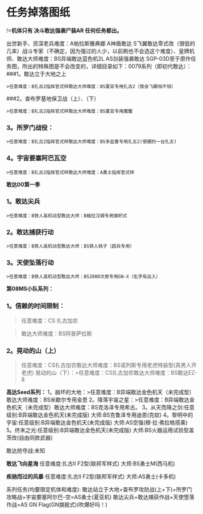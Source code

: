 # 任务掉落图纸

!>**机体只有 决斗敢达强袭尸装AR 任何任务都出。**

出世新手、资深老兵难度：A帕拉斯雅典娜 A神盾敢达 S飞翼敢达零式改（很低的几率）战斗专家（不确定，因为强过的人少，以前刷也不会选这个难度）、皇牌机师、敢达大师难度：BS异端敢达蓝色机2L   AS剑装强袭敢达    SGP-03D至于原作任务图，所出的特殊图是不会改变的，详细目录如下：0079系列（即初代敢达）：
###1。敢达立于大地之上

    >任意难度：B扎古2指挥官式样敢达大师难度：BS夏亚专用扎古2（我会飞踢怕不怕）

###2。查布罗基地保卫战（上）、（下）

    >任意难度：B扎古2指挥官式样敢达大师难度：BS夏亚专用魔蟹
### 3。所罗门战役：

    >任意难度：B扎古2指挥官式样敢达大师难度：BS多兹鲁专用扎古2(很硬的一台扎古)
### 4。宇宙要塞阿巴瓦空

    >任意难度：B扎古2指挥官式样敢达大师难度：A勇士指挥官式样

**敢达00第一季**

### 1。敢达尖兵

    >任意难度：B铁人高机动型敢达大师：B格拉汉姆专用旗帜式

### 2。敢达捕获行动

    >任意难度：B铁人高机动型敢达大师：BS铁人桃子（超兵专用）

### 3。天使坠落行动

    >任意难度：B铁人高机动型敢达大师：BS2000次男专用GN-X（名字有出入）


**第08MS小队系列：**

### 1。信赖的时间限制：

>任意难度：CS 扎古加农

>敢达大师难度：BS阿普萨拉斯

### 2。晃动的山（上）

>任意难度：CS扎古加农敢达大师难度：BS诺列斯专用老虎特装型(真男人开老虎)
晃动的山（下）：>任意难度：CS扎古加农敢达大师难度：BS敢达EZ-8

**高达Seed系列：**
1。崩坏的大地：>任意难度：B异端敢达金色机天（未完成型）敢达大师难度：BS米歇尔专用金恩
2。降落宇宙之星：>任意难度：B异端敢达金色机天（未完成型）敢达大师难度：BS克洛泽专用希古。
3。从天而降之剑:任意级别:B异端敢达金色机天(未完成版) 大师:BS克鲁泽专用迪恩(克蚊)
4。黎明中的宇宙:任意级别:B异端敢达金色机天(未完成版) 大师:AS空强(穆·拉·弗拉格搭乘)
5。终末之光:任意级别:B异端敢达金色机天(未完成版) 大师:BS火器运用试验型盖茨改(自由同款武器)

敢达抢夺战:未知

**敢达飞向星海**
任意难度:扎古II F2型(联邦军样式) 大师:BS勇士M(西马机)

**疾驰而过的风暴**
任意难度:扎古II F2型(联邦军样式) 大师:AS勇士(卡多机)


系列任务(均要限定机体和难度):
敢达站立于大地+查布罗攻防战(上+下)+所罗门攻略战+宇宙要塞阿尔巴-空=AS勇士(夏亚机)
敢达尖兵+敢达捕获作战+天使堕落作战=AS GN Flag(GN旗舰式)(吹爆好吗！)
